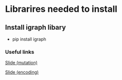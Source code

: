 # Librarires needed to install
## Install igraph libary
- pip install igraph


### Useful links 

[Slide (mutation)](https://liacs.leidenuniv.nl/~nijssensgr/CI/2013/10%20genetic%20algorithm.pdf) 

[Slide (encoding)](https://cse.iitkgp.ac.in/~dsamanta/courses/sca/resources/slides/11%20EC%20Encoding.pdf) 
